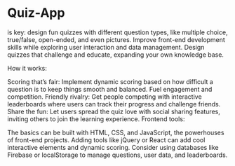 # Quiz-App
is key: design fun quizzes with different question types, like multiple choice, true/false, open-ended, and even pictures. Improve front-end development skills while exploring user interaction and data management. Design quizzes that challenge and educate, expanding your own knowledge base.

How it works:

Scoring that’s fair: Implement dynamic scoring based on how difficult a question is to keep things smooth and balanced. Fuel engagement and competition.
Friendly rivalry: Get people competing with interactive leaderboards where users can track their progress and challenge friends.
Share the fun: Let users spread the quiz love with social sharing features, inviting others to join the learning experience.
Frontend tools:

The basics can be built with HTML, CSS, and JavaScript, the powerhouses of front-end projects.
Adding tools like jQuery or React can add cool interactive elements and dynamic scoring.
Consider using databases like Firebase or localStorage to manage questions, user data, and leaderboards.
